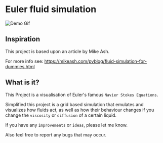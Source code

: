 Euler fluid simulation
===
![Demo Gif](demo/euler-fluid-simulation.gif)

## Inspiration

This project is based upon an article by Mike Ash.

For more info see: https://mikeash.com/pyblog/fluid-simulation-for-dummies.html

## What is it?

This Project is a visualisation of Euler's famous `Navier Stokes Equations`.

Simplified this project is a grid based simulation that emulates and visualizes how fluids act, as well as how their behaviour changes if you change the `viscosity` or `diffusion` of a certain liquid.

If you have any `improvements` or `ideas`, please let me know.

Also feel free to report any bugs that may occur.

